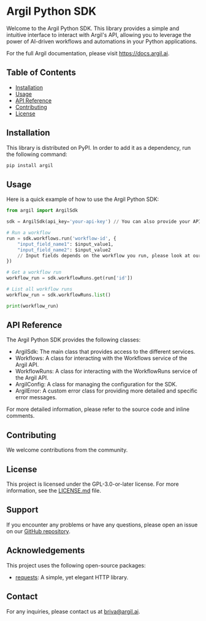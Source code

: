 # Argil Python SDK

Welcome to the Argil Python SDK. This library provides a simple and intuitive interface to interact with Argil's API, allowing you to leverage the power of AI-driven workflows and automations in your Python applications.

For the full Argil documentation, please visit https://docs.argil.ai.

## Table of Contents

- [Installation](#installation)
- [Usage](#usage)
- [API Reference](#api-reference)
- [Contributing](#contributing)
- [License](#license)

## Installation

This library is distributed on PyPI. In order to add it as a dependency, run the following command:

```bash
pip install argil
```

## Usage

Here is a quick example of how to use the Argil Python SDK:

```python
from argil import ArgilSdk

sdk = ArgilSdk(api_key='your-api-key') // You can also provide your API key from ARGIL_API_KEY env variable

# Run a workflow
run = sdk.workflows.run('workflow-id', {
    "input_field_name1": $input_value1,
    "input_field_name2": $input_value2
    // Input fields depends on the workflow you run, please look at our full documentation.
})

# Get a workflow run
workflow_run = sdk.workflowRuns.get(run['id'])

# List all workflow runs
workflow_run = sdk.workflowRuns.list()

print(workflow_run)
```

## API Reference

The Argil Python SDK provides the following classes:

- ArgilSdk: The main class that provides access to the different services.
- Workflows: A class for interacting with the Workflows service of the Argil API.
- WorkflowRuns: A class for interacting with the WorkflowRuns service of the Argil API.
- ArgilConfig: A class for managing the configuration for the SDK.
- ArgilError: A custom error class for providing more detailed and specific error messages.

For more detailed information, please refer to the source code and inline comments.

## Contributing

We welcome contributions from the community.

## License

This project is licensed under the GPL-3.0-or-later license. For more information, see the  [LICENSE.md](LICENSE.md) file.

## Support

If you encounter any problems or have any questions, please open an issue on our [GitHub repository](https://github.com/argildotai/argil-sdk-python/issues).

## Acknowledgements

This project uses the following open-source packages:

- [requests](https://github.com/psf/requests): A simple, yet elegant HTTP library.

## Contact

For any inquiries, please contact us at briva@argil.ai.

